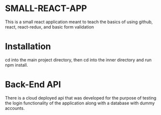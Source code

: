 # SMALL-REACT-APP
This is a small react application meant to teach the basics of
using github, react, react-redux, and basic form validation

# Installation
cd into the main project directory, then cd into the inner directory and run npm install.

# Back-End API
 There is a cloud deployed api that was developed for the purpose of testing the login functionality
 of the application along with a database with dummy accounts.
